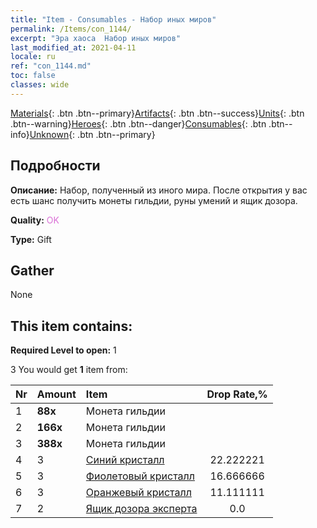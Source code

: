 ```yaml
---
title: "Item - Consumables - Набор иных миров"
permalink: /Items/con_1144/
excerpt: "Эра хаоса  Набор иных миров"
last_modified_at: 2021-04-11
locale: ru
ref: "con_1144.md"
toc: false
classes: wide
---
```

 [Materials](/ru/Items/){: .btn .btn--primary}[Artifacts](/ru/Items/Artifacts/){: .btn .btn--success}[Units](/ru/Items/Units/){: .btn .btn--warning}[Heroes](/ru/Items/Heroes/){: .btn .btn--danger}[Consumables](/ru/Items/Consumables/){: .btn .btn--info}[Unknown](/ru/Items/Unknown/){: .btn .btn--primary}

## Подробности
 **Описание:** Набор, полученный из иного мира. После открытия у вас есть шанс получить монеты гильдии, руны умений и ящик дозора.

 **Quality:** <span style="color: #DA70D6">OK</span>

 **Type:** Gift

## Gather

  None

## This item contains:

 **Required Level to open:** 1

 3 You would get **1** item  from:

  | Nr | Amount |     Item    | Drop Rate,% |
  |:---|:-------|:------------|:---------:|
  | 1 |  **88x** | Монета гильдии |  | 22.222221 | 
  | 2 |  **166x** | Монета гильдии |  | 16.666666 | 
  | 3 |  **388x** | Монета гильдии |  | 11.111111 | 
  | 4 | 3 | [Синий кристалл](/ru/Items/con_716/) | 22.222221 | 
  | 5 | 3 | [Фиолетовый кристалл](/ru/Items/con_720/) | 16.666666 | 
  | 6 | 3 | [Оранжевый кристалл](/ru/Items/con_730/) | 11.111111 | 
  | 7 | 2 | [Ящик дозора эксперта](/ru/Items/con_770/) | 0.0 | 
